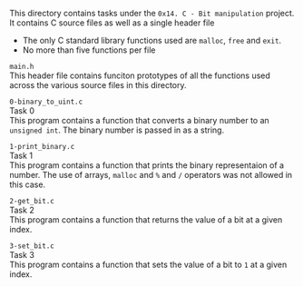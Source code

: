 This directory contains tasks under the `0x14. C - Bit manipulation` project.<br>
It contains C source files as well as a single header file<br>
- The only C standard library functions used are `malloc`, `free` and `exit`.
- No more than five functions per file


`main.h`<br>
This header file contains funciton prototypes of all the functions used across the various source files in this directory.

`0-binary_to_uint.c`<br>
Task 0<br>
This program contains a function that converts a binary number to an `unsigned int`. The binary number is passed in as a string.

`1-print_binary.c`<br>
Task 1<br>
This program contains a function that prints the binary representaion of a number. The use of arrays, `malloc` and `%` and `/` operators was not allowed in this case.

`2-get_bit.c`<br>
Task 2<br>
This program contains a function that returns the value of a bit at a given index.

`3-set_bit.c`<br>
Task 3<br>
This program contains a function that sets the value of a bit to `1` at a given index.
